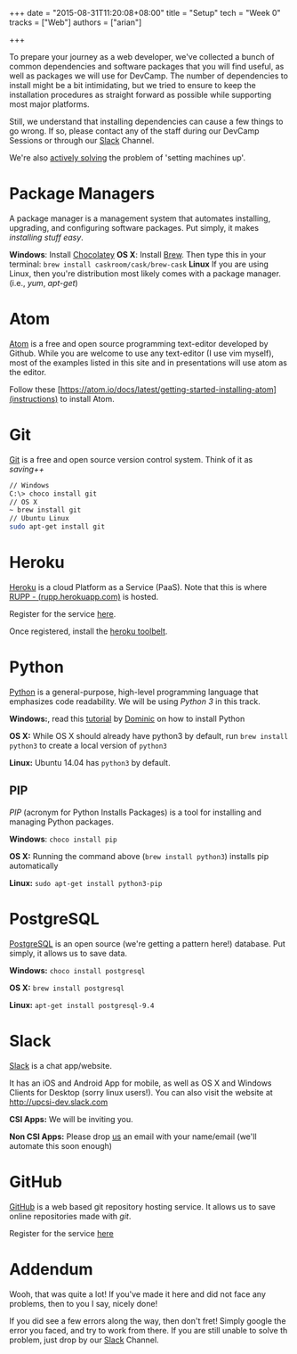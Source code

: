 +++
date = "2015-08-31T11:20:08+08:00"
title = "Setup"
tech = "Week 0"
tracks = ["Web"]
authors = ["arian"]

+++

To prepare your journey as a web developer, we've collected a bunch of common dependencies and software packages that you will find useful, as well as packages we will use for DevCamp. The number of dependencies to install might be a bit intimidating, but we tried to ensure to keep the installation procedures as straight forward as possible while supporting most major platforms.

Still, we understand that installing dependencies can cause a few things to go wrong. If so, please contact any of the staff during our DevCamp Sessions or through our [Slack](http://upcsi-dev.slack.com) Channel.

We're also [actively solving](http://csibox.updevcamp.com) the problem of 'setting machines up'.

# Package Managers

A package manager is a management system that automates installing, upgrading, and configuring software packages. Put simply, it makes _installing stuff easy_.

__Windows__: Install [Chocolatey](https://chocolatey.org)
__OS X__: Install [Brew](http://brew.sh). Then type this in your terminal: `brew install caskroom/cask/brew-cask`
__Linux__ If you are using Linux, then you're distribution most likely comes with a package manager. (i.e., _yum_, _apt-get_)

# Atom

[Atom](http://atom.io) is a free and open source programming text-editor developed by Github. While you are welcome to use any text-editor (I use vim myself), most of the examples listed in this site and in presentations will use atom as the editor.

Follow these [https://atom.io/docs/latest/getting-started-installing-atom](instructions) to install Atom.

# Git

[Git](https://git-scm.com) is a free and open source version control system. Think of it as _saving++_

~~~bash
// Windows
C:\> choco install git
// OS X
~ brew install git
// Ubuntu Linux
sudo apt-get install git
~~~

# Heroku

[Heroku](http://heroku.com) is a cloud Platform as a Service (PaaS). Note that this is where [RUPP - (rupp.herokuapp.com)](http://rupp.herokuapp.com) is hosted.

Register for the service [here](http://heroku.com).

Once registered, install the [heroku toolbelt](https://toolbelt.heroku.com).

# Python

[Python](https://www.python.org) is a general-purpose, high-level programming language that emphasizes code readability. We will be using _Python 3_ in this track.

__Windows:__, read this [tutorial](/resources/python) by [Dominic](/authors/dominic) on how to install Python

__OS X:__ While OS X should already have python3 by default, run `brew install python3` to create a local version of `python3`

__Linux:__ Ubuntu 14.04 has `python3` by default.

## PIP

_PIP_ (acronym for Python Installs Packages) is a tool for installing and managing Python packages.

__Windows__: `choco install pip`

__OS X:__ Running the command above (`brew install python3`) installs pip automatically

__Linux:__ `sudo apt-get install python3-pip`

# PostgreSQL

[PostgreSQL](http://postgresql.org) is an open source (we're getting a pattern here!) database. Put simply, it allows us to save data.

__Windows:__ `choco install postgresql`

__OS X:__ `brew install postgresql`

__Linux:__ `apt-get install postgresql-9.4`

# Slack

[Slack](http://upcsi-dev.slack.com) is a chat app/website.

It has an iOS and Android App for mobile, as well as OS X and Windows Clients for Desktop (sorry linux users!). You can also visit the website at http://upcsi-dev.slack.com

__CSI Apps:__ We will be inviting you.

__Non CSI Apps:__ Please drop [us](info@updevcamp.com) an email with your name/email (we'll automate this soon enough)

# GitHub

[GitHub](http://github.com) is a web based git repository hosting service. It allows us to save online repositories made with _git_.

Register for the service [here](http://github.com)

# Addendum

Wooh, that was quite a lot! If you've made it here and did not face any problems, then to you I say, nicely done!

If you did see a few errors along the way, then don't fret! Simply google the error you faced, and try to work from there. If you are still unable to solve th problem, just drop by our [Slack](http://upcsi-dev.slack.com) Channel.

